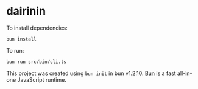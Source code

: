 # dairinin

To install dependencies:

```bash
bun install
```

To run:

```bash
bun run src/bin/cli.ts
```

This project was created using `bun init` in bun v1.2.10. [Bun](https://bun.sh) is a fast all-in-one JavaScript runtime.
